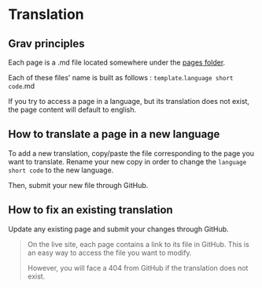Translation
==========================================

## Grav principles

Each page is a .md file located somewhere under the [pages folder](https://github.com/jdubuisson/mfz-ra-rules/tree/master/pages).

Each of these files' name is built as follows : `template`.`language short code`.md

If you try to access a page in a language, but its translation does not exist, the page content will default to english.

## How to translate a page in a new language

To add a new translation, copy/paste the file corresponding to the page you want to translate. Rename your new copy in order to change the `language short code` to the new language.

Then, submit your new file through GitHub.

## How to fix an existing translation

Update any existing page and submit your changes through GitHub.

> On the live site, each page contains a link to its file in GitHub. This is an easy way to access the file you want to modify.
>
> However, you will face a 404 from GitHub if the translation does not exist.
